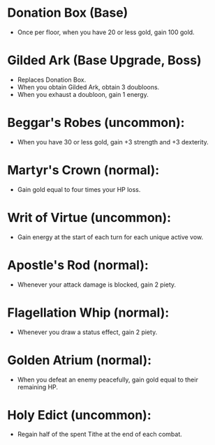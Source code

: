 # Donation Box (Base)
   * Once per floor, when you have 20 or less gold, gain 100 gold.

# Gilded Ark (Base Upgrade, Boss)
   * Replaces Donation Box.
   * When you obtain Gilded Ark, obtain 3 doubloons.
   * When you exhaust a doubloon, gain 1 energy.

# Beggar's Robes (uncommon):
   * When you have 30 or less gold, gain +3 strength and +3 dexterity.

# Martyr's Crown (normal):
   * Gain gold equal to four times your HP loss.

# Writ of Virtue (uncommon):
   * Gain energy at the start of each turn for each unique active vow.

# Apostle's Rod (normal):
   * Whenever your attack damage is blocked, gain 2 piety.

# Flagellation Whip (normal):
   * Whenever you draw a status effect, gain 2 piety.

# Golden Atrium (normal):
   * When you defeat an enemy peacefully, gain gold equal to their remaining HP.

# Holy Edict (uncommon):
   * Regain half of the spent Tithe at the end of each combat.
